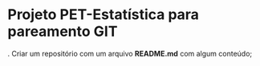 # Projeto PET-Estatística para pareamento GIT

. Criar um repositório com um arquivo **README.md** com algum conteúdo;
